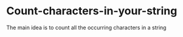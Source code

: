 # Count-characters-in-your-string
The main idea is to count all the occurring characters in a string
